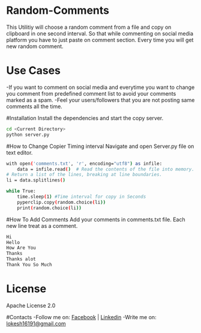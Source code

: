 # Random-Comments
This Utilitiy will choose a random comment from a file and copy on clipboard in one second interval. So that while commenting on social media platform you have to just paste on comment section. Every time you will get new random comment.

# Use Cases
-If you want to comment on social media and everytime you want to change you comment from predefined comment list to avoid your comments marked as a spam.
-Feel your users/followers that you are not posting same comments all the time.

#Installation
Install the dependencies and start the copy server.

```sh
cd <Current Directory>
python server.py
```
#How to Change Copier Timing interval
Navigate and open Server.py file on text editor.
```sh
with open('comments.txt', 'r', encoding="utf8") as infile:
    data = infile.read()  # Read the contents of the file into memory.
# Return a list of the lines, breaking at line boundaries.
li = data.splitlines()

while True:
    time.sleep(1) #Time interval for copy in Seconds
    pyperclip.copy(random.choice(li))
    print(random.choice(li))
```
#How To Add Comments
Add your comments in comments.txt file. Each new line treat as a comment.

```sh
Hi
Hello
How Are You
Thanks
Thanks alot
Thank You So Much
```
# License

Apache License 2.0

#Contacts
-Follow me on: [Facebook] | [Linkedin]
-Write me on: lokesh16191@gmail.com

[Gmail]: <lokesh16191@gmail.com>
[Facebook]: <https://www.facebook.com/lokesh16191/>
[Linkedin]: <https://www.linkedin.com/in/lokesh16191/>

